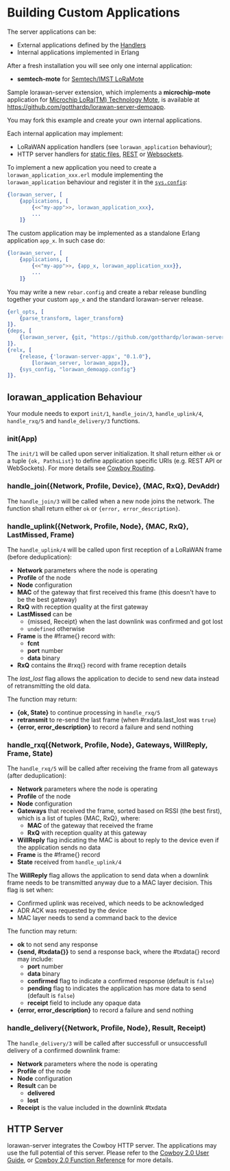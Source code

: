 # Building Custom Applications

The server applications can be:
 * External applications defined by the [Handlers](Handlers.md)
 * Internal applications implemented in Erlang

After a fresh installation you will see only one internal application:
 - **semtech-mote** for
   [Semtech/IMST LoRaMote](http://webshop.imst.de/loramote-lora-evaluation-tool.html)

Sample lorawan-server extension, which implements a **microchip-mote** application
for [Microchip LoRa(TM) Technology Mote](http://www.microchip.com/Developmenttools/ProductDetails.aspx?PartNO=dm164138),
is available at
https://github.com/gotthardp/lorawan-server-demoapp.

You may fork this example and create your own internal applications.

Each internal application may implement:
  * LoRaWAN application handlers (see `lorawan_application` behaviour);
  * HTTP server handlers for
[static files](https://ninenines.eu/docs/en/cowboy/2.0/guide/static_files/),
[REST](https://ninenines.eu/docs/en/cowboy/2.0/guide/rest_handlers/) or
[Websockets](https://ninenines.eu/docs/en/cowboy/2.0/guide/ws_handlers/).

To implement a new application you need to create a `lorawan_application_xxx.erl`
module implementing the `lorawan_application` behaviour and register it in the
[`sys.config`](../lorawan_server.config):
```erlang
{lorawan_server, [
    {applications, [
        {<<"my-app">>, lorawan_application_xxx},
        ...
    ]}
```

The custom application may be implemented as a standalone Erlang application `app_x`.
In such case do:
```erlang
{lorawan_server, [
    {applications, [
        {<<"my-app">>, {app_x, lorawan_application_xxx}},
        ...
    ]}
```

You may write a new `rebar.config` and create a rebar release bundling together
your custom `app_x` and the standard lorawan-server release.
```erlang
{erl_opts, [
    {parse_transform, lager_transform}
]}.
{deps, [
    {lorawan_server, {git, "https://github.com/gotthardp/lorawan-server.git", {branch, "master"}}}
]}.
{relx, [
    {release, {'lorawan-server-appx', "0.1.0"},
        [lorawan_server, lorawan_appx]},
    {sys_config, "lorawan_demoapp.config"}
]}.
```

## lorawan_application Behaviour

Your module needs to export `init/1`, `handle_join/3`, `handle_uplink/4`,
`handle_rxq/5` and `handle_delivery/3` functions.

### init(App)

The `init/1` will be called upon server initialization. It shall return either
`ok` or a tuple `{ok, PathsList}` to define application specific URIs (e.g.
REST API or WebSockets). For more details see
[Cowboy Routing](https://github.com/ninenines/cowboy/blob/master/doc/src/guide/routing.asciidoc).

### handle_join({Network, Profile, Device}, {MAC, RxQ}, DevAddr)

The `handle_join/3` will be called when a new node joins the network. The function
shall return either `ok` or `{error, error_description}`.

### handle_uplink({Network, Profile, Node}, {MAC, RxQ}, LastMissed, Frame)

The `handle_uplink/4` will be called upon first reception of a LoRaWAN frame
(before deduplication):
  - **Network** parameters where the node is operating
  - **Profile** of the node
  - **Node** configuration
  - **MAC** of the gateway that first received this frame (this doesn't have to be
    the best gateway)
  - **RxQ** with reception quality at the first gateway
  - **LastMissed** can be
    - {missed, Receipt} when the last downlink was confirmed and got lost
    - `undefined` otherwise
  - **Frame** is the #frame{} record with:
    - **fcnt**
    - **port** number
    - **data** binary
  - **RxQ** contains the #rxq{} record with frame reception details

The *last_lost* flag allows the application to decide to send new data instead of
retransmitting the old data.

The function may return:
  - **{ok, State}** to continue processing in `handle_rxq/5`
  - **retransmit** to re-send the last frame (when #rxdata.last_lost was `true`)
  - **{error, error_description}** to record a failure and send nothing

### handle_rxq({Network, Profile, Node}, Gateways, WillReply, Frame, State)

The `handle_rxq/5` will be called after receiving the frame from all gateways
(after deduplication):
  - **Network** parameters where the node is operating
  - **Profile** of the node
  - **Node** configuration
  - **Gateways** that received the frame, sorted based on RSSI (the best first),
    which is a list of tuples {MAC, RxQ}, where:
    - **MAC** of the gateway that received the frame
    - **RxQ** with reception quality at this gateway
  - **WillReply** flag indicating the MAC is about to reply to the device even if
    the application sends no data
  - **Frame** is the #frame{} record
  - **State** received from `handle_uplink/4`

The **WillReply** flag allows the application to send data when a downlink frame
needs to be transmitted anyway due to a MAC layer decision.
This flag is set when:
  * Confirmed uplink was received, which needs to be acknowledged
  * ADR ACK was requested by the device
  * MAC layer needs to send a command back to the device

The function may return:
  - **ok** to not send any response
  - **{send, #txdata{}}** to send a response back, where the #txdata{} record may include:
    - **port** number
    - **data** binary
    - **confirmed** flag to indicate a confirmed response (default is `false`)
    - **pending** flag to indicates the application has more data to send (default is `false`)
    - **receipt** field to include any opaque data
  - **{error, error_description}** to record a failure and send nothing

### handle_delivery({Network, Profile, Node}, Result, Receipt)

The `handle_delivery/3` will be called after successfull or unsuccessfull delivery
of a confirmed downlink frame:
  - **Network** parameters where the node is operating
  - **Profile** of the node
  - **Node** configuration
  - **Result** can be
    - **delivered**
    - **lost**
  - **Receipt** is the value included in the downlink #txdata

## HTTP Server

lorawan-server integrates the Cowboy HTTP server. The applications may use the
full potential of this server.
Please refer to the [Cowboy 2.0 User Guide](https://ninenines.eu/docs/en/cowboy/2.0/guide/),
or [Cowboy 2.0 Function Reference](https://ninenines.eu/docs/en/cowboy/2.0/manual/)
for more details.
